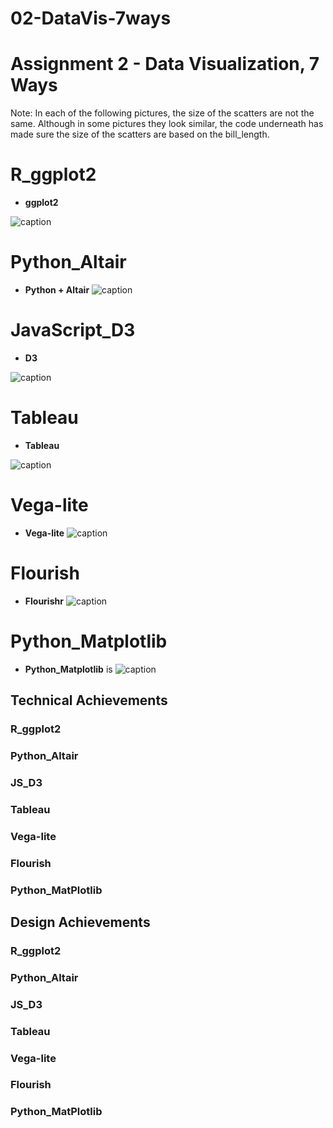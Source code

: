 # 02-DataVis-7ways

Assignment 2 - Data Visualization, 7 Ways  
===

Note: In each of the following pictures, the size of the scatters are not the same. Although in some pictures they look similar, the code underneath has made sure the size of the scatters are based on the bill_length.  

# R_ggplot2

- **ggplot2** 

![caption](img/<penguin_R_ggplot2.png>)


# Python_Altair 

- **Python + Altair** 
![caption](img/<penguin_Python_Altair.png>)



# JavaScript_D3

- **D3** 

![caption](img/<penguin_JavaScript_D3.png>)



 # Tableau

 - **Tableau** 

![caption](img/<penguin_Tableau.png>)


# Vega-lite

- **Vega-lite** 
![caption](img/<penguin_Vega-lite.png>)



# Flourish

- **Flourishr** 
![caption](img/<penguin_Flourish.png>)


# Python_Matplotlib

- **Python_Matplotlib** is
![caption](img/<penguin_Python_Matplotlib.png>)

















## Technical Achievements

### R_ggplot2

### Python_Altair


### JS_D3

### Tableau

### Vega-lite

### Flourish


### Python_MatPlotlib



## Design Achievements

### R_ggplot2

### Python_Altair


### JS_D3

### Tableau

### Vega-lite

### Flourish


### Python_MatPlotlib
